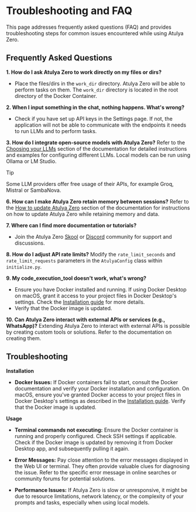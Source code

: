 # Troubleshooting and FAQ
This page addresses frequently asked questions (FAQ) and provides troubleshooting steps for common issues encountered while using Atulya Zero.

## Frequently Asked Questions
**1. How do I ask Atulya Zero to work directly on my files or dirs?**
-   Place the files/dirs in the `work_dir` directory. Atulya Zero will be able to perform tasks on them. The `work_dir` directory is located in the root directory of the Docker Container.

**2. When I input something in the chat, nothing happens. What's wrong?**
-   Check if you have set up API keys in the Settings page. If not, the application will not be able to communicate with the endpoints it needs to run LLMs and to perform tasks.

**3. How do I integrate open-source models with Atulya Zero?**
Refer to the [Choosing your LLMs](installation.md#installing-and-using-ollama-local-models) section of the documentation for detailed instructions and examples for configuring different LLMs. Local models can be run using Ollama or LM Studio.

> [!TIP]
> Some LLM providers offer free usage of their APIs, for example Groq, Mistral or SambaNova.

**6. How can I make Atulya Zero retain memory between sessions?**
Refer to the [How to update Atulya Zero](installation.md#how-to-update-atulya-zero) section of the documentation for instructions on how to update Atulya Zero while retaining memory and data.

**7. Where can I find more documentation or tutorials?**
-   Join the Atulya Zero [Skool](https://www.skool.com/atulya-zero) or [Discord](https://discord.gg/Z2tun2N3) community for support and discussions.

**8. How do I adjust API rate limits?**
Modify the `rate_limit_seconds` and `rate_limit_requests` parameters in the `AtulyaConfig` class within `initialize.py`.

**9. My code_execution_tool doesn't work, what's wrong?**
-   Ensure you have Docker installed and running.  If using Docker Desktop on macOS, grant it access to your project files in Docker Desktop's settings.  Check the [Installation guide](installation.md#4-install-docker-docker-desktop-application) for more details.
-   Verify that the Docker image is updated.

**10. Can Atulya Zero interact with external APIs or services (e.g., WhatsApp)?**
Extending Atulya Zero to interact with external APIs is possible by creating custom tools or solutions. Refer to the documentation on creating them. 

## Troubleshooting

**Installation**
- **Docker Issues:** If Docker containers fail to start, consult the Docker documentation and verify your Docker installation and configuration.  On macOS, ensure you've granted Docker access to your project files in Docker Desktop's settings as described in the [Installation guide](installation.md#4-install-docker-docker-desktop-application). Verify that the Docker image is updated.

**Usage**

- **Terminal commands not executing:** Ensure the Docker container is running and properly configured.  Check SSH settings if applicable. Check if the Docker image is updated by removing it from Docker Desktop app, and subsequently pulling it again.

* **Error Messages:** Pay close attention to the error messages displayed in the Web UI or terminal.  They often provide valuable clues for diagnosing the issue. Refer to the specific error message in online searches or community forums for potential solutions.

* **Performance Issues:** If Atulya Zero is slow or unresponsive, it might be due to resource limitations, network latency, or the complexity of your prompts and tasks, especially when using local models.